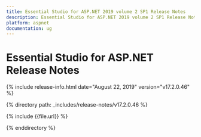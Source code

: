 ```yaml
---
title: Essential Studio for ASP.NET 2019 volume 2 SP1 Release Notes  
description: Essential Studio for ASP.NET 2019 volume 2 SP1 Release Notes  
platform: aspnet
documentation: ug
---
```


# Essential Studio for ASP.NET  Release Notes  

{% include release-info.html date="August 22, 2019"  version="v17.2.0.46" %} 


{% directory path: _includes/release-notes/v17.2.0.46 %}

{% include {{file.url}} %}

{% enddirectory %}